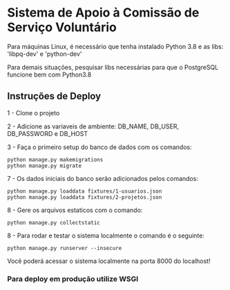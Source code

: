 # Sistema de Apoio à Comissão de Serviço Voluntário

Para máquinas Linux, é necessário que tenha instalado Python 3.8 e as libs: 'libpq-dev' e 'python-dev'

Para demais situações, pesquisar libs necessárias para que o PostgreSQL funcione bem com Python3.8

## Instruções de Deploy

1 - Clone o projeto

2 - Adicione as variaveis de ambiente: DB_NAME, DB_USER, DB_PASSWORD e DB_HOST

3 - Faça o primeiro setup do banco de dados com os comandos:
```
python manage.py makemigrations
python manage.py migrate
```

7 - Os dados iniciais do banco serão adicionados pelos comandos:
```
python manage.py loaddata fixtures/1-usuarios.json
python manage.py loaddata fixtures/2-projetos.json
```

8 - Gere os arquivos estaticos com o comando:

```
python manage.py collectstatic
```


8 - Para rodar e testar o sistema localmente o comando é o seguinte:
```
python manage.py runserver --insecure
```

Você poderá acessar o sistema localmente na porta 8000 do localhost!


### Para deploy em produção utilize WSGI

